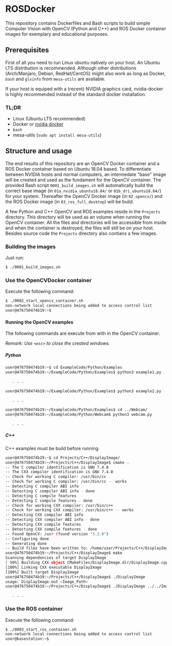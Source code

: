 # ROSDocker

This repository contains Dockerfiles and Bash scripts to build simple Computer Vision with OpenCV (Python and C++) and ROS Docker container images for exemplary and educational purposes. 


## Prerequisites

First of all you need to run Linux ubuntu natively on your host. An Ubuntu LTS distribution is recommended.
Although other distributions (Arch/Manjaro, Debian, RedHat/CentOS) might also work as long as Docker, `bash` and `glxinfo` from `mesa-utils` are available.

If your host is equiped with a (recent) NVIDIA graphics card, nvidia-docker is highly recommended instead of the standard docker installation.

### TL;DR

* Linux (Ubuntu LTS recommended)
* Docker or [nvidia docker](https://github.com/NVIDIA/nvidia-docker)
* `bash`
* mesa-utils (`sudo apt install mesa-utils`)


## Structure and usage

The end results of this repository are an OpenCV Docker container and a ROS Docker container based on Ubuntu 18.04 based.
To differentiate between NVIDIA hosts and normal computers, an intermedate "base" image will be created and used as the fundament for the OpenCV container.
The provided Bash script `0001_build_images.sh` will automatically build the correct base image (in `01a_nvidia_ubuntu18.04/` or `01b_dri_ubuntu18.04/`) for your system.
Thereafter the OpenCV Docker image (in `02_opencv/`) and the ROS Docker image (in `03_ros_full_desktop`) will be build. 

A few Python and C++ OpenCV and ROS examples reside in the `Projects` directory. 
This directory will be used as an volume when running the OpenCV container.
All the files and directories will be accessible from inside and when the container is destroyed, the files will still be on your host.
Besides source code the `Projects` directory also contians a few images.

### Building the images

Just run:

```bash
$ ./0001_build_images.sh

```


### Use the OpenCVDocker container

Execute the following command:

```bash
$ ./0002_start_opencv_container.sh
non-network local connections being added to access control list
user@476750474b19:~$
```


#### Running the OpenCV examples
The following commands are execute from with in the OpenCV container.

*Remark: Use `<esc>` to close the created windows.*

##### Python

```bash
user@476750474b19:~$ cd ExampleCode/Python/Examples
user@476750474b19:~/ExampleCode/Python/Examples$ python3 example1.py 

   . . .
   
user@476750474b19:~/ExampleCode/Python/Examples$ python3 example2.py 

   . . .
   
user@476750474b19:~/ExampleCode/Python/Examples$ cd ../Webcam/
user@476750474b19:~/ExampleCode/Python/Webcam$ python3 webcam.py 

   . . . 

```

##### C++ 
C++ examples must be build before running.


```bash
user@476750474b19:~$ cd Projects/C++/DisplayImage/
user@476750474b19:~/Projects/C++/DisplayImage$ cmake .
-- The C compiler identification is GNU 7.4.0
-- The CXX compiler identification is GNU 7.4.0
-- Check for working C compiler: /usr/bin/cc
-- Check for working C compiler: /usr/bin/cc -- works
-- Detecting C compiler ABI info
-- Detecting C compiler ABI info - done
-- Detecting C compile features
-- Detecting C compile features - done
-- Check for working CXX compiler: /usr/bin/c++
-- Check for working CXX compiler: /usr/bin/c++ -- works
-- Detecting CXX compiler ABI info
-- Detecting CXX compiler ABI info - done
-- Detecting CXX compile features
-- Detecting CXX compile features - done
-- Found OpenCV: /usr (found version "3.2.0") 
-- Configuring done
-- Generating done
-- Build files have been written to: /home/user/Projects/C++/DisplayImage
user@476750474b19:~/Projects/C++/DisplayImage$ make
Scanning dependencies of target DisplayImage
[ 50%] Building CXX object CMakeFiles/DisplayImage.dir/DisplayImage.cpp.o
[100%] Linking CXX executable DisplayImage
[100%] Built target DisplayImage
user@476750474b19:~/Projects/C++/DisplayImage$ ./DisplayImage 
usage: DisplayImage.out <Image_Path>
user@476750474b19:~/Projects/C++/DisplayImage$ ./DisplayImage ../../Images/Lenna.png 

   . . .

```
### Use the ROS container

Execute the following command:

```bash
$ ./0003_start_ros_container.sh
non-network local connections being added to access control list
user@basestation:~$
```

